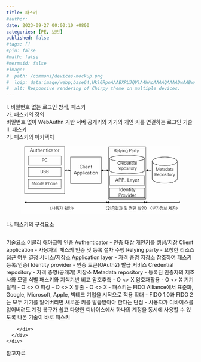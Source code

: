 ```yaml
---
title: 패스키
#author: 
date: 2023-09-27 00:00:10 +0800
categories: [PE, 보안]
published: false
#tags: []
#pin: false
#math: false
#mermaid: false
#image:
#  path: /commons/devices-mockup.png
#  lqip: data:image/webp;base64,UklGRpoAAABXRUJQVlA4WAoAAAAQAAAADwAABwAAQUxQSDIAAAARL0AmbZurmr57yyIiqE8oiG0bejIYEQTgqiDA9vqnsUSI6H+oAERp2HZ65qP/VIAWAFZQOCBCAAAA8AEAnQEqEAAIAAVAfCWkAALp8sF8rgRgAP7o9FDvMCkMde9PK7euH5M1m6VWoDXf2FkP3BqV0ZYbO6NA/VFIAAAA
#  alt: Responsive rendering of Chirpy theme on multiple devices.
---
```


<div class="post-wrap">
  <div class="para">
    <div class="para-title">
      I. 비밀번호 없는 로그인 방식, 패스키
    </div>
    <div class="para-cntnt">
      <div class="para">
        <div class="para-title">
          가. 패스키의 정의
        </div>
        <div class="para-cntnt">
            비밀번호 없이 WebAuthn 기반 서버 공개키와 기기의 개인 키를 연결하는 로그인 기술
        </div>
      </div>
    </div>
  </div>
  
  <div class="para">
    <div class="para-title">
      II. 패스키
    </div>
    <div class="para-cntnt">
      <div class="para">
        <div class="para-title">
          가. 패스키의 아키텍처
        </div>
        <div class="para-cntnt">
          <figure class="post-figure">
            <img src="/assets/img/posts/패스키.png" alt="패스키">
<!--            <figcaption>Source: Unveiling the Metaverse: Exploring Emerging Trends, Multifaceted Perspectives, and Future Challenges</figcaption>-->
          </figure>
        </div>
      </div>
      <div class="para">
        <div class="para-title">
          나. 패스키의 구성요소
        </div>
        <div class="para-cntnt">
          <table class="post-table">
          </table>
          기술요소 어클리 애아크메
  인증
    Authenticator - 인증 대상 개인키를 생성/저장
    Client application - 사용자의 패스키 인증 및 등록 절차 수행
    Relying party - 요청한 리소스 접근 여부 결정 
  서비스/저장소
    Application layer - 자격 증명 저장소 참조하여 패스키 등록/인증)
    Identity provider - 인증 토큰(OAuth2) 발급 서비스
    Credential repository - 자격 증명(공개키) 저장소
    Metadata repository - 등록된 인증자의 제조사와 모델 식별
패스키와 지식기반 비교
  암호추측 - O &lt;&gt; X
  암호재활용 - O &lt;&gt; X
  기기탈취 - O &lt;&gt; O
  피싱 - O &lt;&gt; X
  유출 - O &lt;&gt; X
- 패스키는 FIDO Alliance에서 표준화, Google, Microsoft, Apple, 빅테크 기업을 시작으로 적용 확대
- FIDO 1.0과 FIDO 2는 모두 기기를 잃어버리면 새로운 키를 발급받아야 한다는 단점
- 사용자가 디바이스를 잃어버려도 계정 복구가 쉽고 다양한 디바이스에서 하나의 계정을 동시에 사용할 수 있도록 나온 기술이 바로 패스키

        </div>
      </div>
    </div>
  </div>

  <div class="refr-wrap">
    <div class="refr-title">
        참고자료
    </div>
    <ol class="refr-list">
    <!--    <li>(나현식, 최대선) <a target="_blank" href="https://scienceon.kisti.re.kr/commons/util/originalView.do?cn=JAKO202225948430499&oCn=JAKO202225948430499&dbt=JAKO&journal=NJOU00291864">메타버스 보안 위협 요소 및 대응 방안 검토</a></li>-->
    <!--    <li>(M. Uddin, S. Manickam, H. Ullah, M. Obaidat and A. Dandoush) <a target="_blank" href="https://ieeexplore.ieee.org/abstract/document/10138386">Unveiling the Metaverse: Exploring Emerging Trends, Multifaceted Perspectives, and Future Challenges</a></li>-->
    </ol>
  </div>
</div>
